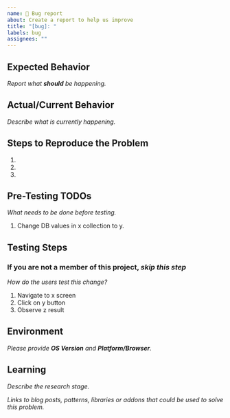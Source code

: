 ```yaml
---
name: 🐛 Bug report
about: Create a report to help us improve
title: "[bug]: "
labels: bug
assignees: ""
---
```


## Expected Behavior

_Report what **should** be happening._

## Actual/Current Behavior

_Describe what is currently happening._

## Steps to Reproduce the Problem

1.
2.
3.

## Pre-Testing TODOs

_What needs to be done before testing._

1. Change DB values in x collection to y.

## Testing Steps

### If you are not a member of this project, _skip this step_

_How do the users test this change?_

1. Navigate to x screen
2. Click on y button
3. Observe z result

## Environment

_Please provide **OS Version** and **Platform/Browser**._

## Learning

_Describe the research stage._

_Links to blog posts, patterns, libraries or addons that could be used to solve this problem._
